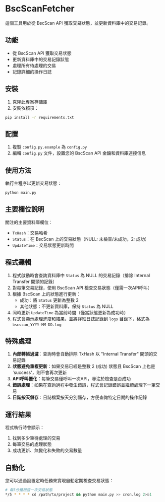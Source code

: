 # BscScanFetcher

這個工具用於從 BscScan API 獲取交易狀態，並更新資料庫中的交易記錄。

## 功能

- 從 BscScan API 獲取交易狀態
- 更新資料庫中的交易記錄狀態
- 處理所有待處理的交易
- 記錄詳細的操作日誌

## 安裝

1. 克隆此專案存儲庫
2. 安裝依賴項：

```bash
pip install -r requirements.txt
```

## 配置

1. 複製 `config.py.example` 為 `config.py`
2. 編輯 `config.py` 文件，設置您的 BscScan API 金鑰和資料庫連接信息

## 使用方法

執行主程序以更新交易狀態：

```bash
python main.py
```

## 主要欄位說明

關注的主要資料庫欄位：

- `TxHash`：交易哈希
- `Status`：在 BscScan 上的交易狀態（NULL: 未檢查/未成功，2: 成功）
- `UpdateTime`：交易狀態更新時間

## 程式邏輯

1. 程式啟動時會查詢資料庫中 `Status` 為 NULL 的交易記錄（排除 Internal Transfer 開頭的記錄）
2. 對每筆交易記錄，使用 BscScan API 檢查交易狀態（僅需一次API呼叫）
3. 根據 BscScan 上的狀態進行更新：
   - 成功：將 `Status` 更新為整數 2
   - 其他狀態：不更新資料庫，保持 `Status` 為 NULL
4. 同時更新 `UpdateTime` 為當前時間（僅當狀態更新為成功時）
5. 程式會顯示處理進度和結果，並將詳細日誌記錄到 `logs` 目錄下，格式為 `bscscan_YYYY-MM-DD.log`

## 特殊處理

1. **內部轉帳過濾**：查詢時會自動排除 TxHash 以 "Internal Transfer" 開頭的交易記錄
2. **狀態避免重複更新**：如果交易已經是整數 2 (成功) 狀態且 BscScan 上也是 'success'，則不會再次更新
3. **API呼叫優化**：每筆交易僅呼叫一次API，專注於檢查是否成功
4. **錯誤處理**：如果在查詢過程中發生錯誤，程式會記錄錯誤並繼續處理下一筆交易
5. **日誌按天儲存**：日誌檔案按天分別儲存，方便查詢特定日期的操作記錄

## 運行結果

程式執行時會顯示：
1. 找到多少筆待處理的交易
2. 每筆交易的處理狀態
3. 成功更新、無變化和失敗的交易數量

## 自動化

您可以通過設置定時任務來實現自動定期檢查交易狀態：

```bash
# 每5分鐘檢查一次交易狀態
*/5 * * * * cd /path/to/project && python main.py >> cron.log 2>&1
``` 